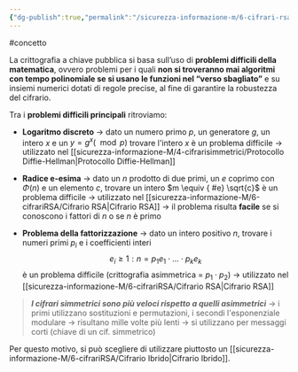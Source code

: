 ```yaml
---
{"dg-publish":true,"permalink":"/sicurezza-informazione-m/6-cifrari-rsa/cifrari-asimmetrici/"}
---
```


#concetto 

La crittografia a chiave pubblica si basa sull’uso di **problemi difficili della matematica**, ovvero problemi per i quali **non si troveranno mai algoritmi con tempo polinomiale se si usano le funzioni nel “verso sbagliato”** e su insiemi numerici dotati di regole precise, al fine di garantire la robustezza del cifrario.

Tra i **problemi difficili principali** ritroviamo:

- **Logaritmo discreto** -> dato un numero primo $p$, un generatore $g$, un intero $x$ e un $y = g^x (\mod p)$ trovare l'intero $x$ è un problema difficile
	-> utilizzato nel [[sicurezza-informazione-M/4-cifrarisimmetrici/Protocollo Diffie-Hellman\|Protocollo Diffie-Hellman]] 

- **Radice e-esima** -> dato un $n$ prodotto di due primi, un $e$ coprimo con $\Phi(n)$ e un elemento $c$, trovare un intero $m \equiv
{ #e}
\sqrt{c}$  è un problema difficile 
	-> utilizzato nel [[sicurezza-informazione-M/6-cifrariRSA/Cifrario RSA\|Cifrario RSA]] 
	-> il problema risulta **facile** se si conoscono i fattori di $n$ o se $n$ è primo

- **Problema della fattorizzazione** -> dato un intero positivo $n$, trovare i numeri primi $p_i$ e i coefficienti interi $$ e_i \ge 1 : n =p_1e_1 \cdot ... \cdot p_ke_k$$ è un problema difficile (crittografia asimmetrica = $p_1 \cdot p_2$)
	-> utilizzato nel [[sicurezza-informazione-M/6-cifrariRSA/Cifrario RSA\|Cifrario RSA]]

> ***I cifrari simmetrici sono più veloci rispetto a quelli asimmetrici*** -> i primi utilizzano sostituzioni e permutazioni, i secondi l'esponenziale modulare -> risultano mille volte più lenti -> si utilizzano per messaggi corti (chiave di un cif. simmetrico)

Per questo motivo, si può scegliere di utilizzare piuttosto un [[sicurezza-informazione-M/6-cifrariRSA/Cifrario Ibrido\|Cifrario Ibrido]].
